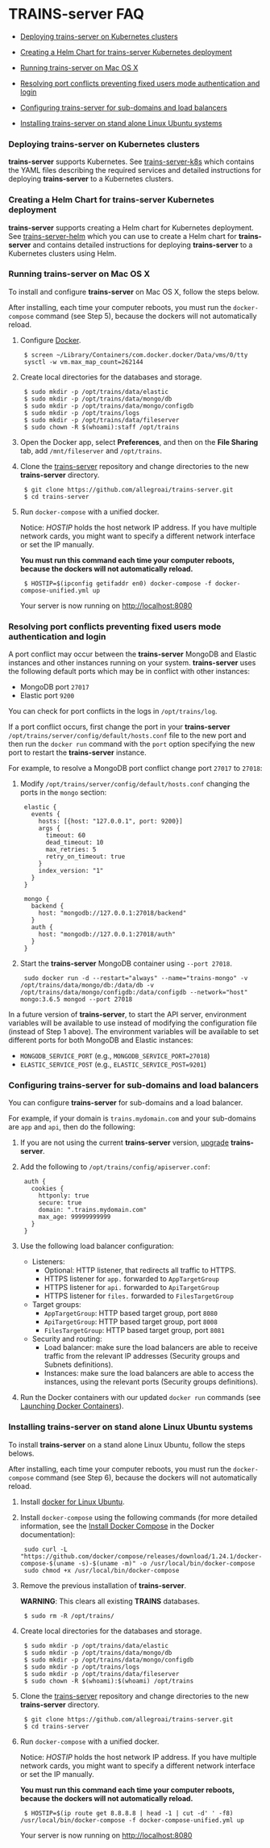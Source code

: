 # TRAINS-server FAQ

* [Deploying trains-server on Kubernetes clusters](#kubernetes)

* [Creating a Helm Chart for trains-server Kubernetes deployment](#helm)

* [Running trains-server on Mac OS X](#mac-osx)

* [Resolving port conflicts preventing fixed users mode authentication and login](#port-conflict)

* [Configuring trains-server for sub-domains and load balancers](#sub-domains)

* [Installing trains-server on stand alone Linux Ubuntu  systems ](#ubuntu)

### Deploying trains-server on Kubernetes clusters <a name="kubernetes"></a>

**trains-server** supports Kubernetes. See [trains-server-k8s](https://github.com/allegroai/trains-server-k8s)
which contains the YAML files describing the required services and detailed instructions for deploying 
**trains-server** to a Kubernetes clusters.

### Creating a Helm Chart for trains-server Kubernetes deployment <a name="helm"></a>

**trains-server** supports creating a Helm chart for Kubernetes deployment. See [trains-server-helm](https://github.com/allegroai/trains-server-helm)
which you can use to create a Helm chart for **trains-server** and contains detailed instructions for deploying
**trains-server** to a Kubernetes clusters using Helm.

### Running trains-server on Mac OS X <a name="mac-osx"></a>

To install and configure **trains-server** on Mac OS X, follow the steps below. 

After installing, each time your computer reboots, you must run the `docker-compose` command (see Step 5), because the dockers will not automatically reload.

1. Configure [Docker](https://www.elastic.co/guide/en/elasticsearch/reference/current/docker.html#docker-cli-run-prod-mode).

        $ screen ~/Library/Containers/com.docker.docker/Data/vms/0/tty
        sysctl -w vm.max_map_count=262144

1. Create local directories for the databases and storage.

        $ sudo mkdir -p /opt/trains/data/elastic
        $ sudo mkdir -p /opt/trains/data/mongo/db
        $ sudo mkdir -p /opt/trains/data/mongo/configdb
        $ sudo mkdir -p /opt/trains/logs
        $ sudo mkdir -p /opt/trains/data/fileserver
        $ sudo chown -R $(whoami):staff /opt/trains

1. Open the Docker app, select **Preferences**, and then on the **File Sharing** tab, add `/mnt/fileserver` and `/opt/trains`.

1. Clone the [trains-server](https://github.com/allegroai/trains-server) repository and change directories to the new **trains-server** directory.

        $ git clone https://github.com/allegroai/trains-server.git
        $ cd trains-server

1. Run `docker-compose` with a unified docker.

   Notice: *HOSTIP* holds the host network IP address. 
   If you have multiple network cards, you might want to specify a different network interface or set the IP manually. 

    **You must run this command each time your computer reboots, because the dockers will not automatically reload.**

        $ HOSTIP=$(ipconfig getifaddr en0) docker-compose -f docker-compose-unified.yml up
        
    Your server is now running on [http://localhost:8080](http://localhost:8080)

### Resolving port conflicts preventing fixed users mode authentication and login <a name="port-conflict"></a>

A port conflict may occur between the **trains-server** MongoDB and Elastic instances and other
instances running on your system. **trains-server** uses the following default ports which may be in conflict with other instances:

* MongoDB port `27017`
* Elastic port `9200`

You can check for port conflicts in the logs in `/opt/trains/log`.  

If a port conflict occurs, first change the port in your **trains-server** `/opt/trains/server/config/default/hosts.conf` file to the new port and then 
run the `docker run` command with the `port` option specifying the new port to restart the **trains-server** instance. 

For example, to resolve a MongoDB port conflict change port `27017` to `27018`:

1. Modify `/opt/trains/server/config/default/hosts.conf` changing the ports in the `mongo` section:

        elastic {
          events {
            hosts: [{host: "127.0.0.1", port: 9200}]
            args {
              timeout: 60
              dead_timeout: 10
              max_retries: 5
              retry_on_timeout: true
            }
            index_version: "1"
          }
        }
        
        mongo {
          backend {
            host: "mongodb://127.0.0.1:27018/backend"
          }
          auth {
            host: "mongodb://127.0.0.1:27018/auth"
          }
        }

2. Start the **trains-server** MongoDB container using `--port 27018`.

        sudo docker run -d --restart="always" --name="trains-mongo" -v /opt/trains/data/mongo/db:/data/db -v /opt/trains/data/mongo/configdb:/data/configdb --network="host" mongo:3.6.5 mongod --port 27018

In a future version of **trains-server**, to start the API server, environment variables will be available to use instead of modifying the configuration file (instead of Step 1 above).
The environment variables will be available to set different ports for both MongoDB and Elastic instances:

* `MONGODB_SERVICE_PORT` (e.g., `MONGODB_SERVICE_PORT=27018`)
* `ELASTIC_SERVICE_POST` (e.g., `ELASTIC_SERVICE_POST=9201`)

### Configuring trains-server for sub-domains and load balancers <a name="sub-domains"></a>    

You can configure **trains-server** for sub-domains and a load balancer.

For example, if your domain is `trains.mydomain.com` and your sub-domains are `app` and `api`, then do the following:

1. If you are not using the current **trains-server** version, [upgrade](https://github.com/allegroai/trains-server#upgrade) **trains-server**.

1. Add the following to `/opt/trains/config/apiserver.conf`:

        auth {
          cookies {
            httponly: true
            secure: true
            domain: ".trains.mydomain.com"
            max_age: 99999999999
          }
        }

1. Use the following load balancer configuration:

    * Listeners:
        * Optional: HTTP listener, that redirects all traffic to HTTPS.
        * HTTPS listener for `app.` forwarded to `AppTargetGroup`
        * HTTPS listener for `api.` forwarded to `ApiTargetGroup`
        * HTTPS listener for `files.` forwarded to `FilesTargetGroup`
    * Target groups:
        * `AppTargetGroup`: HTTP based target group, port `8080`
        * `ApiTargetGroup`: HTTP based target group, port `8008`
        * `FilesTargetGroup`: HTTP based target group, port `8081`
    * Security and routing:
        * Load balancer: make sure the load balancers are able to receive traffic from the relevant IP addresses (Security groups and Subnets definitions).
        * Instances: make sure the load balancers are able to access the instances, using the relevant ports (Security groups definitions).
        
1. Run the Docker containers with our updated `docker run` commands (see [Launching Docker Containers](#https://github.com/allegroai/trains-server#launching-docker-containers)).        

### Installing trains-server on stand alone Linux Ubuntu systems <a name="ubuntu"></a>

To install **trains-server** on a stand alone Linux Ubuntu, follow the steps belows.

After installing, each time your computer reboots, you must run the `docker-compose` command (see Step 6), because the dockers will not automatically reload.

1. Install [docker for Linux Ubuntu](https://docs.docker.com/install/linux/docker-ce/ubuntu/).

1. Install `docker-compose` using the following commands (for more detailed information, see the [Install Docker Compose](https://docs.docker.com/compose/install/) in the Docker documentation):

        sudo curl -L "https://github.com/docker/compose/releases/download/1.24.1/docker-compose-$(uname -s)-$(uname -m)" -o /usr/local/bin/docker-compose
        sudo chmod +x /usr/local/bin/docker-compose 

1. Remove the previous installation of **trains-server**. 

    **WARNING**: This clears all existing **TRAINS** databases.

        $ sudo rm -R /opt/trains/
        
1. Create local directories for the databases and storage.

        $ sudo mkdir -p /opt/trains/data/elastic
        $ sudo mkdir -p /opt/trains/data/mongo/db
        $ sudo mkdir -p /opt/trains/data/mongo/configdb
        $ sudo mkdir -p /opt/trains/logs
        $ sudo mkdir -p /opt/trains/data/fileserver
        $ sudo chown -R $(whoami):$(whoami) /opt/trains

1. Clone the [trains-server](https://github.com/allegroai/trains-server) repository and change directories to the new **trains-server** directory.

        $ git clone https://github.com/allegroai/trains-server.git
        $ cd trains-server
        
1. Run `docker-compose` with a unified docker. 

   Notice: *HOSTIP* holds the host network IP address. 
   If you have multiple network cards, you might want to specify a different network interface or set the IP manually. 

    **You must run this command each time your computer reboots, because the dockers will not automatically reload.**

        $ HOSTIP=$(ip route get 8.8.8.8 | head -1 | cut -d' ' -f8) /usr/local/bin/docker-compose -f docker-compose-unified.yml up
    
    Your server is now running on [http://localhost:8080](http://localhost:8080)